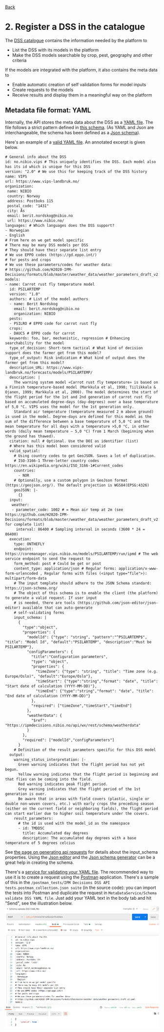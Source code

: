 [Back](index.md)
# 2. Register a DSS in the catalogue
The [DSS catalogue](https://ipmdecisions.nibio.no/api/dss/rest/dss) contains the information needed by the platform to 
* List the DSS with its models in the platform
* Make the DSS models searchable by crop, pest, geography and other criteria

If the models are integrated with the platform, it also contains the meta data to
* Enable automatic creation of self validation forms for model inputs
* Create requests to the models
* Receive results and display them in a meaningful way on the platform

## Metadata file format: YAML
Internally, the API stores the meta data about the DSS as a [YAML file](https://en.wikipedia.org/wiki/YAML). The file follows a strict pattern defined in [this schema](https://ipmdecisions.nibio.no/api/dss/rest/schema/dss). (As YAML and Json are interchangeable, the schema has been defined as a [Json schema](https://json-schema.org/)). 

Here's an example of a [valid YAML file](https://ipmdecisions.nibio.no/dss/rest/schema/dss/yaml). An annotated excerpt is given below.

```
# General info about the DSS
id: no.nibio.vips # This uniquely identifies the DSS. Each model also has its id which is unique for this DSS
version: "2.0" # We use this for keeping track of the DSS history
name: VIPS
url: https://www.vips-landbruk.no/
organization: 
 name: NIBIO
 country: Norway
 address: Postboks 115
 postal_code: "1431"
 city: Ås
 email: berit.nordskog@nibio.no
 url: https://www.nibio.no/
languages: # Which languages does the DSS support?
- Norwegian
- English
# From here on we get model specific
# There may be many DSS models per DSS
# They should have their separate list entry
# We use EPPO codes (https://gd.eppo.int/)
# for pests and crops
# We use these parameters/codes for weather data: 
# https://github.com/H2020-IPM-Decisions/formats/blob/master/weather_data/weather_parameters_draft_v2.yaml
models:
- name: Carrot rust fly temperature model
  id: PSILARTEMP
  version: "1.0"
  authors: # List of the model authors
  - name: Berit Nordskog
    email: berit.nordskog@nibio.no
    organization: NIBIO
  pests: 
  - PSILRO # EPPO code for carrot rust fly
  crops:
  - DAUCS # EPPO code for carrot
  keywords: foo, bar, mechanistic, regression # Enhancing searchability for the model
  type_of_decision: Short-term tactical # What kind of decision support does the farmer get from this model?
  type_of_output: Risk indication # What kind of output does the farmer get from this model?
  description_URL: https://www.vips-landbruk.no/forecasts/models/PSILARTEMP/
  description: |
    The warning system model «Carrot rust fly temperature» is based on a Finnish temperature-based model (Markkula et al, 1998; Tiilikkala & Ojanen, 1999; Markkula et al, 2000). The model determines the start of the flight period for the 1st and 2nd generation of carrot rust fly based on accumuleted degree-days (day-degrees) over a base temperature of 5,0 °C. VIPS uses the model for the 1st generation only. 
    Standard air temperature (temperature measured 2 m above ground) is used in the model. Degree-days are defined for this model as the sum of the difference between a base temperature of 5,0 °C and the mean temperature for all days with a temperature >5,0 °C, in other words (daily mean temperature – 5,0 °C) from 1 March (beginning when the ground has thawed).
  citation: null # Optional. Use the DOI as identifier (list)
  # Where has this model been considered valid
  valid_spatial:
    # Using country codes to get GeoJSON. Saves a lot of duplication.
    # ISO-3166-1 Three-letter country codes https://en.wikipedia.org/wiki/ISO_3166-1#Current_codes
    countries:
      - NOR
    # Optionally, use a custom polygon in GeoJson format (https://geojson.org/). The default projection is WGS84(EPSG:4326)
    geoJSON: |-
      {}
  input:
   weather: 
   - parameter_code: 1002 # = Mean air temp at 2m (see https://github.com/H2020-IPM-Decisions/formats/blob/master/weather_data/weather_parameters_draft_v2.yaml for complete list)
     interval: 86400 # Sampling interval in seconds (3600 * 24 = 86400)
  execution: 
    type: ONTHEFLY
    endpoint: https://coremanager.vips.nibio.no/models/PSILARTEMP/run/ipmd # The web service endpoint to send the request to
    form_method: post # Could be get or post
    content_type: application/json # Regular forms: application/x-www-form-urlencoded , Regular forms with files (<input type="file">): multipart/form-data
    # The input template should adhere to the JSON Schema standard: https://json-schema.org/
    # The object of this schema is to enable the client (the platform) to generate a valid request. If user input
    # is needed, there are tools (https://github.com/json-editor/json-editor) available that can auto-generate 
    # self-validating forms
    input_schema: |
      {
        "type":"object",
        "properties": {
          "modelId": {"type": "string", "pattern":"^PSILARTEMP$", "title": "Model Id", "default":"PSILARTEMP", "description":"Must be PSILARTEMP"},
          "configParameters": {
            "title":"Configuration parameters",
            "type": "object",
            "properties": {
              "timeZone": {"type": "string", "title": "Time zone (e.g. Europe/Oslo)", "default":"Europe/Oslo"},
              "timeStart": {"type":"string","format": "date", "title": "Start date of calculation (YYYY-MM-DD)"},
              "timeEnd": {"type":"string","format": "date", "title": "End date of calculation (YYYY-MM-DD)"}
            },
            "required": ["timeZone","timeStart","timeEnd"]
          },
          "weatherData": {
            "$ref": "https://ipmdecisions.nibio.no/api/wx/rest/schema/weatherdata"
          }
        },
        "required": ["modelId","configParameters"]
      }
    # Definition of the result parameters specific for this DSS model
  output: 
    warning_status_interpretation: |-
      Green warning indicates that the flight period has not yet begun.
      Yellow warning indicates that the flight period is beginning and that flies can be coming into the field.
      Red warning indicates peak flight period.
      Grey warning indicates that the flight period of the 1st generation is over.
      Be aware that in areas with field covers (plastic, single or double non-woven covers, etc.) with early crops the preceding season (either on the current field or neighboring fields), the flight period can start earlier due to higher soil temperature under the covers.
    result_parameters:
      # the id is used with the model_id as the namespace
      - id: TMDD5C
        title: Accumulated day degrees
        description: The accumulated day degrees with a base temperature of 5 degrees celcius
```

See [the page on generating api requests](apirequest.md) for details about the input_schema properties. Using the [Json editor](https://json-editor.github.io/json-editor/) and the [Json schema generator](https://www.jsonschema.net/home) can be a great help in creating the schema.

There's a [service for validating your YAML file](https://ipmdecisions.nibio.no/api/dss/apidocs/resource_MetaDataService.html#resource_MetaDataService_validateDSSYAMLFile_POST). The recommended way to use it is to create a request using the [Postman](https://www.postman.com/) application. There's a sample of this in the `/postman_tests/IPM Decisions DSS API tests.postman_collection.json suite` (in the source code): you can import the tests into Postman and duplicate the request in `MetaDataService/Schema validate DSS YAML file`. Just add your YAML text in the body tab and hit "Send", see the illustration below.
![Validate your YAML from Postman](postman_yaml_validate.png)
